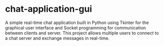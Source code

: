 # chat-application-gui
A simple real-time chat application built in Python using Tkinter for the graphical user interface and Socket programming for communication between clients and server. This project allows multiple users to connect to a chat server and exchange messages in real-time.
